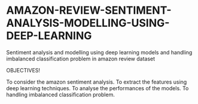# AMAZON-REVIEW-SENTIMENT-ANALYSIS-MODELLING-USING-DEEP-LEARNING
Sentiment analysis and modelling using deep learning models and handling imbalanced classification problem in amazon review  dataset


OBJECTIVES!

To consider the amazon sentiment analysis.
To extract the features using deep learning techniques.
To analyse the performances of the models.
To handling imbalanced classification problem.


